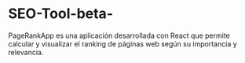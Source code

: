 # SEO-Tool-beta-
PageRankApp es una aplicación desarrollada con React que permite calcular y visualizar el ranking de páginas web según su importancia y relevancia.
